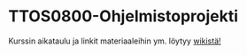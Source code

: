 # TTOS0800-Ohjelmistoprojekti

Kurssin aikataulu ja linkit materiaaleihin ym. löytyy [wikistä!](https://github.com/JAMK-IT/TTOS0800-Ohjelmistoprojekti/wiki)
